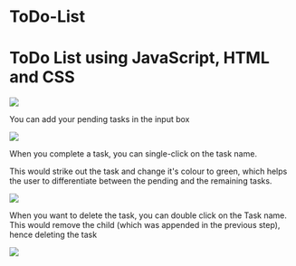 # ToDo-List
# ToDo List using JavaScript, HTML and CSS

![](RackMultipart20201020-4-ewtzpk_html_9225dd993e07092.png)

You can add your pending tasks in the input box

![](RackMultipart20201020-4-ewtzpk_html_b30052caeaa5731d.png)

When you complete a task, you can single-click on the task name.

This would strike out the task and change it&#39;s colour to green, which helps the user to differentiate between the pending and the remaining tasks.

![](RackMultipart20201020-4-ewtzpk_html_ecf01c926af4df33.png)

When you want to delete the task, you can double click on the Task name. This would remove the child (which was appended in the previous step), hence deleting the task

![](RackMultipart20201020-4-ewtzpk_html_f3e05e1c588750da.png)
